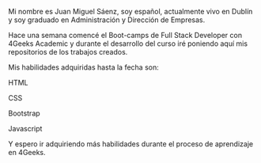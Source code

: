 Mi nombre es Juan Miguel Sáenz, soy español, actualmente vivo en Dublín y soy graduado en Administración y Dirección de Empresas. 

Hace una semana comencé el Boot-camps de Full Stack Developer con 4Geeks Academic y durante el desarrollo del curso iré poniendo aquí mis repositorios de los trabajos creados.

Mis habilidades adquiridas hasta la fecha son: 

HTML

CSS

Bootstrap

Javascript

Y espero ir adquiriendo más habilidades durante el proceso de aprendizaje en 4Geeks.

